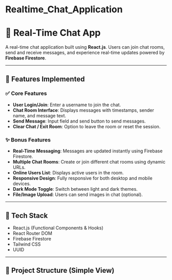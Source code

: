 # Realtime_Chat_Application
# 💬 Real-Time Chat App

A real-time chat application built using **React.js**. Users can join chat rooms, send and receive messages, and experience real-time updates powered by **Firebase Firestore**.

---

## 📌 Features Implemented

### ✅ Core Features
- **User Login/Join**: Enter a username to join the chat.
- **Chat Room Interface**: Displays messages with timestamps, sender name, and message text.
- **Send Message**: Input field and send button to send messages.
- **Clear Chat / Exit Room**: Option to leave the room or reset the session.

### ✨ Bonus Features
- **Real-Time Messaging**: Messages are updated instantly using Firebase Firestore.
- **Multiple Chat Rooms**: Create or join different chat rooms using dynamic URLs.
- **Online Users List**: Displays active users in the room.
- **Responsive Design**: Fully responsive for both desktop and mobile devices.
- **Dark Mode Toggle**: Switch between light and dark themes.
- **File/Image Upload**: Users can send images in chat (optional).

---

## 🧰 Tech Stack

- React.js (Functional Components & Hooks)
- React Router DOM
- Firebase Firestore
- Tailwind CSS
- UUID

---

## 📁 Project Structure (Simple View)

